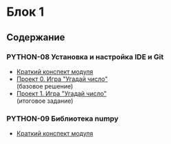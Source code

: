 # Блок 1

## Содержание

### PYTHON-08 Установка и настройка IDE и Git

* [Краткий конспект модуля](https://github.com/Stanislav-DS/sf_data_science/tree/main/synopsis/block_1/01_python-08.ipynb)
* [Проект 0. Игра "Угадай число"](https://github.com/Stanislav-DS/sf_data_science/tree/main/project_1)<br>(базовое решение)
* [Проект 1. Игра "Угадай число"](https://github.com/Stanislav-DS/sf_data_science/tree/main/project_1)<br>(итоговое задание)

### PYTHON-09 Библиотека numpy

* [Краткий конспект модуля](/synopsis/block_1/01_python-09.ipynb)

